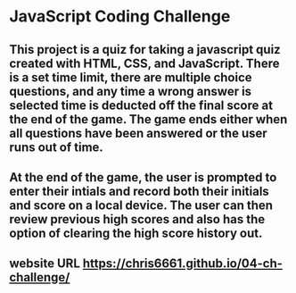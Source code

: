 # JavaScript Coding Challenge

## This project is a quiz for taking a javascript quiz created with HTML, CSS, and JavaScript. There is a set time limit, there are multiple choice questions, and any time a wrong answer is selected time is deducted off the final score at the end of the game. The game ends either when all questions have been answered or the user runs out of time.

## At the end of the game, the user is prompted to enter their intials and record both their initials and score on a local device. The user can then review previous high scores and also has the option of clearing the high score history out. 

## website URL https://chris6661.github.io/04-ch-challenge/


